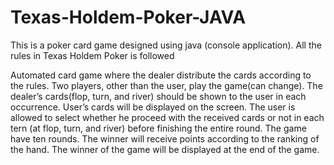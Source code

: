 # Texas-Holdem-Poker-JAVA
This is a poker card game designed using java (console application). All the rules in Texas Holdem Poker is followed

Automated card game where the dealer distribute the cards according to the rules. Two players, other than the user, play the game(can change). The dealer’s cards(flop, turn, and river) should be shown to the user in each occurrence. User’s cards will be displayed on the screen. The user is allowed to select whether he proceed with the received cards or not in each tern (at flop, turn, and river) before finishing the entire round. The game have ten rounds. The winner will receive points according to the ranking of the hand. The winner of the game will be displayed at the end of the game.
